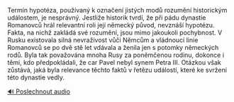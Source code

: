 
Termín hypotéza, používaný k označení jistých modů rozumění historickým událostem, je nesprávný. Jestliže historik tvrdí, že při pádu dynastie Romanovců hrál relevantní roli její německý původ, nevznáší hypotézu. Fakta, na nichž zakládá své rozumění, jsou mimo jakoukoli pochybnost. V Rusku existovala silná nevraživost vůči Němcům a vládnoucí linie Romanovců se po dvě stě let vdávala a ženila jen s potomky německých rodů. Byla tak považována mnoha Rusy za poněmčenou rodinu, dokonce i těmi, kdo předpokládali, že car Pavel nebyl synem Petra III. Otázkou však zůstává, jaká byla relevance těchto faktů v řetězu událostí, které ke svržení této dynastie vedly.

[🔊 Poslechnout audio](/data/7-paragraphs/audio/chapter_30/para_005-Termn-hypotza-pouvan-k-oznaen-jistch-mod.mp3)
